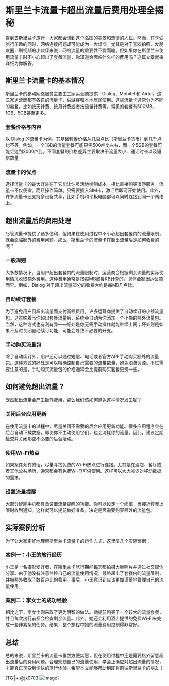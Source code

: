# 斯里兰卡流量卡超出流量后费用处理全揭秘

提到去斯里兰卡旅行，大家都会想到这个岛国的美景和热情的人民。然而，在享受旅行乐趣的同时，网络连接问题却可能成为一大烦恼。尤其是对于喜欢拍照、发朋友圈、刷视频的小伙伴来说，网络流量的重要性不言而喻。但如果你在斯里兰卡使用流量卡时不小心超出了套餐流量，你知道会面临什么样的费用吗？这篇文章就来详细为你解答。

## 斯里兰卡流量卡的基本情况

斯里兰卡的移动网络服务主要由三家运营商提供：Dialog、Mobitel 和 Airtel。这三家运营商都有各自的流量卡，供游客和本地居民使用。这些流量卡通常分为不同的套餐，比如按天计费、按月计费或者按流量计费等。常见的套餐有500MB、1GB、5GB甚至更多。

### 套餐价格与内容

以 Dialog 的流量卡为例，其基础套餐价格从几百卢比（斯里兰卡货币）到几千卢比不等。例如，一个1GB的流量套餐可能只需500卢比左右，而一个5GB的套餐可能会达到2000卢比。不同套餐的价格差异主要取决于流量大小、通话时长以及短信数量。

### 流量卡的优点

选择流量卡的最大好处在于它能让你灵活地控制成本。相比直接购买漫游服务，流量卡不仅便宜，而且操作简单。只需要插入SIM卡，激活后即可开始使用。此外，许多流量卡还支持多设备共享，比如手机和平板电脑都可以同时连接到同一个网络上。

## 超出流量后的费用处理

尽管流量卡提供了诸多便利，但如果在使用过程中不小心超出套餐内的流量限制，就会面临额外的费用问题。那么，斯里兰卡的流量卡在超出流量后是如何收费的呢？

### 一般规则

大多数情况下，当用户超出套餐内的流量限制时，运营商会根据剩余流量的实际使用情况收取额外费用。这种费用通常是按每MB或每KB计算的，具体金额因运营商而异。例如，Dialog 对于超出流量部分的收费大约是每MB几卢比。

### 自动续订套餐

为了避免用户因超出流量而支付高额费用，许多运营商提供了自动续订的小额流量包。这意味着当你超出套餐流量后，系统会自动为你添加一个小额的额外流量包。当然，这种方式也有利有弊——好处是你无需手动操作就能继续上网；坏处则是如果不及时关闭自动续订功能，可能会导致不必要的开支。

### 手动购买流量包

除了自动续订外，用户还可以通过短信、电话或者官方APP手动购买额外的流量包。这种方式的好处是可以精确控制自己需要的流量数量，避免浪费资源。不过需要注意的是，手动购买流量包的价格通常会比提前购买套餐更贵一些。

## 如何避免超出流量？

既然超出流量会产生额外费用，那么我们该如何避免这种情况发生呢？

### 关闭后台应用更新

在使用流量卡的过程中，尽量关闭不需要的后台应用更新功能。很多应用程序会在后台自动下载数据，即使你不主动使用它们，也会消耗你的流量。因此，建议定期检查并关闭那些不必要的后台活动。

### 使用Wi-Fi热点

如果条件允许的话，尽量寻找免费的Wi-Fi热点进行连接。尤其是在酒店、餐厅或者其他公共场所，通常都会有免费Wi-Fi可供使用。这样可以大大减少对移动数据的需求。

### 设置流量提醒

大部分智能手机都具备设置流量提醒的功能。你可以设定一个阈值，当接近套餐上限时收到通知。这样就可以提前做好准备，决定是否需要购买额外的流量包。

## 实际案例分析

为了让大家更好地理解斯里兰卡流量卡的运作方式，这里举几个实际案例：

### 案例一：小王的旅行经历

小王是一名摄影爱好者，在斯里兰卡旅行期间每天都拍摄大量照片并通过社交媒体分享。由于他没有注意监控自己的流量使用情况，最终超出了套餐内的流量限制，并被额外收取了数百卢比的费用。事后，小王意识到应该更加谨慎地管理自己的流量使用。

### 案例二：李女士的成功经验

相比之下，李女士则采取了更为明智的做法。她提前购买了一个较大的流量套餐，并且每次出行前都会检查剩余流量。此外，她还会利用酒店提供的免费Wi-Fi来完成一些非紧急的任务。结果，整个旅程中她的流量费用控制得非常好。

## 总结

总的来说，斯里兰卡的流量卡虽然方便实惠，但在使用过程中还是需要格外留意超出流量后的费用问题。合理规划自己的流量使用，学会正确应对超出流量的情况，才能真正享受到愉快的旅行体验。希望本文能够帮助到即将前往斯里兰卡的朋友！

[TG💪+ @jx0703 ![Image](https://github.com/user-attachments/assets/dbca1d08-cadb-493c-b0ec-ad6f7a83f270)]